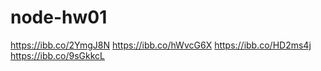 # node-hw01
https://ibb.co/2YmgJ8N
https://ibb.co/hWvcG6X
https://ibb.co/HD2ms4j
https://ibb.co/9sGkkcL